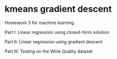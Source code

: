 # kmeans gradient descent

Homework 3 for machine learning 

Part I: Linear regression using closed-form solution 

Part II: Linear regression using gradient descent 

Part III: Testing on the Wine Quality dataset 
